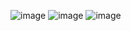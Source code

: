 ![image](https://github.com/user-attachments/assets/f5d4897a-2f6d-459d-891a-bf8cd3f95613)
![image](https://github.com/user-attachments/assets/819b521a-9c38-4d11-a567-ca3df55eb888)
![image](https://github.com/user-attachments/assets/3a7de0cb-626f-4e98-87a0-9a88e87738d5)



